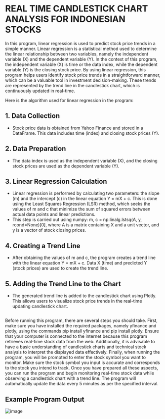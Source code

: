 # REAL TIME CANDLESTICK CHART ANALYSIS FOR INDONESIAN STOCKS

In this program, linear regression is used to predict stock price trends in a simple manner. Linear regression is a statistical method used to determine the linear relationship between two variables, namely the independent variable (X) and the dependent variable (Y). In the context of this program, the independent variable (X) is time or the data index, while the dependent variable (Y) is the closing stock price. By using linear regression, this program helps users identify stock price trends in a straightforward manner, which can be a valuable tool in investment decision-making. These trends are represented by the trend line in the candlestick chart, which is continuously updated in real-time.

Here is the algorithm used for linear regression in the program:
## 1. Data Collection
   - Stock price data is obtained from Yahoo Finance and stored in a DataFrame. This data includes time (index) and closing stock prices (Y).
## 2. Data Preparation
   - The data index is used as the independent variable (X), and the closing stock prices are used as the dependent variable (Y).
## 3. Linear Regression Calculation
   - Linear regression is performed by calculating two parameters: the slope (m) and the intercept (c) in the linear equation Y = mX + c. This is done using the Least Squares Regression (LSR) method, which seeks the values of m and c that minimize the sum of squared errors between actual data points and linear predictions.
   - This step is carried out using numpy: m, c = np.linalg.lstsq(A, y, rcond=None)[0], where A is a matrix containing X and a unit vector, and y is a vector of stock closing prices.
## 4. Creating a Trend Line
   - After obtaining the values of m and c, the program creates a trend line with the linear equation Y = mX + c. Data X (time) and predicted Y (stock prices) are used to create the trend line.
## 5. Adding the Trend Line to the Chart
   - The generated trend line is added to the candlestick chart using Plotly. This allows users to visualize stock price trends in the real-time updating candlestick chart.

##
Before running this program, there are several steps you should take. First, make sure you have installed the required packages, namely yfinance and plotly, using the commands pip install yfinance and pip install plotly. Ensure that your computer is connected to the internet because this program retrieves real-time stock data from the web. Additionally, it is advisable to have a basic understanding of candlestick charts and technical stock analysis to interpret the displayed data effectively.
Finally, when running the program, you will be prompted to enter the stock symbol you want to monitor. Make sure the stock symbol you input is accurate and corresponds to the stock you intend to track. Once you have prepared all these aspects, you can run the program and begin monitoring real-time stock data while observing a candlestick chart with a trend line. The program will automatically update the data every 5 minutes as per the specified interval.

## Example Program Output
![image](https://github.com/yosefkr123/Real-time-Candlestick-Chart-Analysis-for-Indonesian-Stocks/assets/145518481/80820d02-50d0-4c07-880b-857d673730f3)
